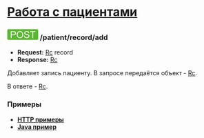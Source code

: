 [Работа с пациентами](../../index.md)
=====================================

### ![POST](../../../../img/post.png) /patient/record/add
* **Request:** [Rc](../../../../types/types.md#rc) record
* **Response:** [Rc](../../../../types/types.md#rc)

Добавляет запись пациенту. В запросе передаётся объект - [Rc](../../../../types/types.md#rc).

В ответе - [Rc](../../../../types/types.md#rc).

### Примеры
* **[HTTP примеры](examples/RcRegIn/add.md)**
* **[Java пример](examples/RcRegIn/addJava.md)**
